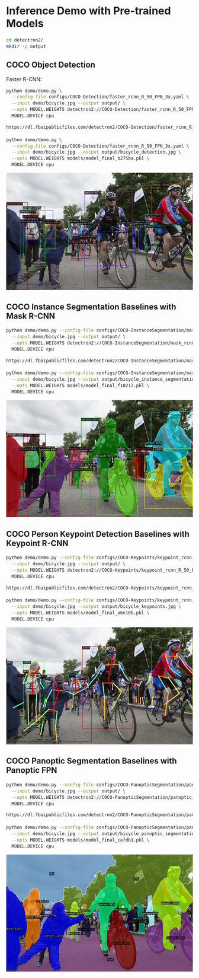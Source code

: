 # Inference Demo with Pre-trained Models

```bash
cd detectron2/
mkdir -p output
```

<!--
export PYTHONPATH=$HOME/opencv-4.1.2/lib/python3.7/site-packages:$PYTHONPATH
-->

## COCO Object Detection

Faster R-CNN:

```bash
python demo/demo.py \
  --config-file configs/COCO-Detection/faster_rcnn_R_50_FPN_3x.yaml \
  --input demo/bicycle.jpg --output output/ \
  --opts MODEL.WEIGHTS detectron2://COCO-Detection/faster_rcnn_R_50_FPN_1x/137257794/model_final_b275ba.pkl \
  MODEL.DEVICE cpu
```

```bash
https://dl.fbaipublicfiles.com/detectron2/COCO-Detection/faster_rcnn_R_50_FPN_1x/137257794/model_final_b275ba.pkl

python demo/demo.py \
  --config-file configs/COCO-Detection/faster_rcnn_R_50_FPN_3x.yaml \
  --input demo/bicycle.jpg --output output/bicycle_detection.jpg \
  --opts MODEL.WEIGHTS models/model_final_b275ba.pkl \
  MODEL.DEVICE cpu
```

![](../output/bicycle_detection.jpg)

## COCO Instance Segmentation Baselines with Mask R-CNN

```bash
python demo/demo.py --config-file configs/COCO-InstanceSegmentation/mask_rcnn_R_50_FPN_3x.yaml \
  --input demo/bicycle.jpg --output output/ \
  --opts MODEL.WEIGHTS detectron2://COCO-InstanceSegmentation/mask_rcnn_R_50_FPN_3x/137849600/model_final_f10217.pkl \
  MODEL.DEVICE cpu
```

```bash
https://dl.fbaipublicfiles.com/detectron2/COCO-InstanceSegmentation/mask_rcnn_R_50_FPN_3x/137849600/model_final_f10217.pkl

python demo/demo.py --config-file configs/COCO-InstanceSegmentation/mask_rcnn_R_50_FPN_3x.yaml \
  --input demo/bicycle.jpg --output output/bicycle_instance_segmentation.jpg \
  --opts MODEL.WEIGHTS models/model_final_f10217.pkl \
  MODEL.DEVICE cpu
```

![](../output/bicycle_instance_segmentation.jpg)

## COCO Person Keypoint Detection Baselines with Keypoint R-CNN

```bash
python demo/demo.py --config-file configs/COCO-Keypoints/keypoint_rcnn_R_50_FPN_3x.yaml \
  --input demo/bicycle.jpg --output output/ \
  --opts MODEL.WEIGHTS detectron2://COCO-Keypoints/keypoint_rcnn_R_50_FPN_3x/137849621/model_final_a6e10b.pkl \
  MODEL.DEVICE cpu
```

```bash
https://dl.fbaipublicfiles.com/detectron2/COCO-Keypoints/keypoint_rcnn_R_50_FPN_3x/137849621/model_final_a6e10b.pkl

python demo/demo.py --config-file configs/COCO-Keypoints/keypoint_rcnn_R_50_FPN_3x.yaml \
  --input demo/bicycle.jpg --output output/bicycle_keypoints.jpg \
  --opts MODEL.WEIGHTS models/model_final_a6e10b.pkl \
  MODEL.DEVICE cpu
```

![](../output/bicycle_keypoints.jpg)

## COCO Panoptic Segmentation Baselines with Panoptic FPN

```bash
python demo/demo.py --config-file configs/COCO-PanopticSegmentation/panoptic_fpn_R_101_3x.yaml \
  --input demo/bicycle.jpg --output output/ \
  --opts MODEL.WEIGHTS detectron2://COCO-PanopticSegmentation/panoptic_fpn_R_101_3x/139514519/model_final_cafdb1.pkl \
  MODEL.DEVICE cpu
```

```bash
https://dl.fbaipublicfiles.com/detectron2/COCO-PanopticSegmentation/panoptic_fpn_R_101_3x/139514519/model_final_cafdb1.pkl

python demo/demo.py --config-file configs/COCO-PanopticSegmentation/panoptic_fpn_R_101_3x.yaml \
  --input demo/bicycle.jpg --output output/bicycle_panoptic_segmentation.jpg \
  --opts MODEL.WEIGHTS models/model_final_cafdb1.pkl \
  MODEL.DEVICE cpu
```

![](../output/bicycle_panoptic_segmentation.jpg)
